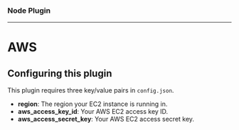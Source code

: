 ### Node Plugin
---
# AWS
## Configuring this plugin

This plugin requires three key/value pairs in `config.json`.

- **region**: The region your EC2 instance is running in.
- **aws_access_key_id**: Your AWS EC2 access key ID.
- **aws_access_secret_key**: Your AWS EC2 access secret key.